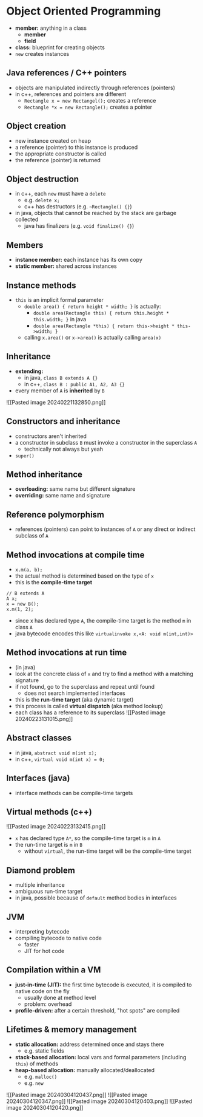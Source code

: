 # Object Oriented Programming
- **member:** anything in a class
    - **member**
    - **field**
- **class:** blueprint for creating objects
- `new` creates instances

## Java references / C++ pointers
- objects are manipulated indirectly through references (pointers)
- in c++, references and pointers are different
    - `Rectangle x = new Rectangel();` creates a reference
    - `Rectangle *x = new Rectangle();` creates a pointer

## Object creation
- new instance created on heap
- a reference (pointer) to this instance is produced
- the appropriate constructor is called
- the reference (pointer) is returned

## Object destruction
- in c++, each `new` must have a `delete`
    - e.g. `delete x;`
    - c++ has destructors (e.g. `~Rectangle() {}`)
- in java, objects that cannot be reached by the stack are garbage collected
    - java has finalizers (e.g. `void finalize() {}`)

## Members
- **instance member:** each instance has its own copy
- **static member:** shared across instances

## Instance methods
- `this` is an implicit formal parameter
    - `double area() { return height * width; }` is actually:
        - `double area(Rectangle this) { return this.height * this.width; }` in java
        - `double area(Rectangle *this) { return this->height * this->width; }`
    - calling `x.area()` or `x->area()` is actually calling `area(x)`

## Inheritance
- **extending:**
    - in java, `class B extends A {}`
    - in c++, `class B : public A1, A2, A3 {}`
- every member of `A` is **inherited** by `B`

![[Pasted image 20240221132850.png]]

## Constructors and inheritance
- constructors aren't inherited
- a constructor in subclass `B` must invoke a constructor in the superclass `A`
    - technically not always but yeah
- `super()`

## Method inheritance
- **overloading:** same name but different signature
- **overriding:** same name and signature

## Reference polymorphism
- references (pointers) can point to instances of `A` or any direct or indirect subclass of `A`

## Method invocations at compile time
- `x.m(a, b);`
- the actual method is determined based on the type of `x`
- this is the **compile-time target**

```
// B extends A
A x;
x = new B();
x.m(1, 2);
```
- since x has declared type `A`, the compile-time target is the method `m` in class `A`
- java bytecode encodes this like `virtualinvoke x,<A: void m(int,int)>`

## Method invocations at run time
- (in java)
- look at the concrete class of `x` and try to find a method with a matching signature
- if not found, go to the superclass and repeat until found
    - does not search implemented interfaces
- this is the **run-time target** (aka dynamic target)
- this process is called **virtual dispatch** (aka method lookup)
- each class has a reference to its superclass
![[Pasted image 20240223131015.png]]

## Abstract classes
- in java, `abstract void m(int x);`
- in c++,  `virtual void m(int x) = 0;`

## Interfaces (java)
- interface methods can be compile-time targets

## Virtual methods (c++)
![[Pasted image 20240223132415.png]]
- `x` has declared type `A*`, so the compile-time target is `m` in `A`
- the run-time target is `m` in `B`
    - without `virtual`, the run-time target will be the compile-time target

## Diamond problem
- multiple inheritance
- ambiguous run-time target
- in java, possible because of `default` method bodies in interfaces

## JVM
- interpreting bytecode
- compiling bytecode to native code
    - faster
    - JIT  for hot code

## Compilation within a VM
- **just-in-time (JIT):** the first time bytecode is executed, it is compiled to native code on the fly
    - usually done at method level
    - problem: overhead
- **profile-driven:** after a certain threshold, "hot spots" are compiled

## Lifetimes & memory management
- **static allocation:** address determined once and stays there
    - e.g. static fields
- **stack-based allocation:** local vars and formal parameters (including `this`) of methods
- **heap-based allocation:** manually allocated/deallocated
    - e.g. `malloc()`
    - e.g. `new`

![[Pasted image 20240304120437.png]]
![[Pasted image 20240304120347.png]]
![[Pasted image 20240304120403.png]]
![[Pasted image 20240304120420.png]]


